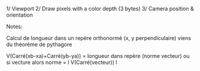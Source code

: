 1/ Viewport
2/ Draw pixels with a color depth (3 bytes)
3/ Camera position & orientation

Notes:

Calcul de longueur dans un repère orthonormé (x, y perpendiculaire) viens du théorème de pythagore

V(Carré(xb-xa)+Carré(yb-ya)) = longueur dans repère (norme vecteur)
ou si vecture alors norme = l V(Carré(vecteur)) l
